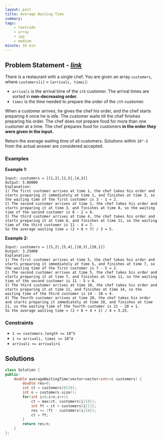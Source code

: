 ```yaml
---
layout: post
title: Average Waiting Time                       
summary:
tags:
    - leetcode
    - array
    - cpp
    - medium
minute: 10 min
---
```


## Problem Statement - [*link*](https://leetcode.com/problems/average-waiting-time/description/)  

There is a restaurant with a single chef. You are given an array `customers`, where `customers[i]` = `[arrivali, timei]`:

+ `arrivali` is the arrival time of the `ith` customer. The arrival times are sorted in **non-decreasing order.**
+ `timei` is the time needed to prepare the order of the `ith` customer.


When a customer arrives, he gives the chef his order, and the chef starts preparing it once he is idle. The customer waits till the chef finishes preparing his order. The chef does not prepare food for more than one customer at a time. The chef prepares food for customers **in the order they were given in the input.**

Return the average waiting time of all customers. Solutions within `10^-5` from the actual answer are considered accepted.


### Examples


**Example 1:**   
```
Input: customers = [[1,2],[2,5],[4,3]]
Output: 5.00000
Explanation:
1) The first customer arrives at time 1, the chef takes his order and starts preparing it immediately at time 1, and finishes at time 3, so the waiting time of the first customer is 3 - 1 = 2.
2) The second customer arrives at time 2, the chef takes his order and starts preparing it at time 3, and finishes at time 8, so the waiting time of the second customer is 8 - 2 = 6.
3) The third customer arrives at time 4, the chef takes his order and starts preparing it at time 8, and finishes at time 11, so the waiting time of the third customer is 11 - 4 = 7.
So the average waiting time = (2 + 6 + 7) / 3 = 5.
```


**Example 2:**   
```
Input: customers = [[5,2],[5,4],[10,3],[20,1]]
Output: 3.25000
Explanation:
1) The first customer arrives at time 5, the chef takes his order and starts preparing it immediately at time 5, and finishes at time 7, so the waiting time of the first customer is 7 - 5 = 2.
2) The second customer arrives at time 5, the chef takes his order and starts preparing it at time 7, and finishes at time 11, so the waiting time of the second customer is 11 - 5 = 6.
3) The third customer arrives at time 10, the chef takes his order and starts preparing it at time 11, and finishes at time 14, so the waiting time of the third customer is 14 - 10 = 4.
4) The fourth customer arrives at time 20, the chef takes his order and starts preparing it immediately at time 20, and finishes at time 21, so the waiting time of the fourth customer is 21 - 20 = 1.
So the average waiting time = (2 + 6 + 4 + 1) / 4 = 3.25.
```

### Constraints

+ `1 <= customers.length <= 10^5`
+ `1 <= arrivali, timei <= 10^4`
+ `arrivali <= arrivali+1`

## Solutions

```cpp
class Solution {
public:
    double averageWaitingTime(vector<vector<int>>& customers) {
        double res=0;
        int ct = customers[0][0];
        int n = customers.size();
        for(int i=0;i<n;i++){
            ct = max(ct, customers[i][0]);
            int ft = ct + customers[i][1];
            res += (ft - customers[i][0]);
            ct = ft;
        }
        return res/n;
    }
};
```

